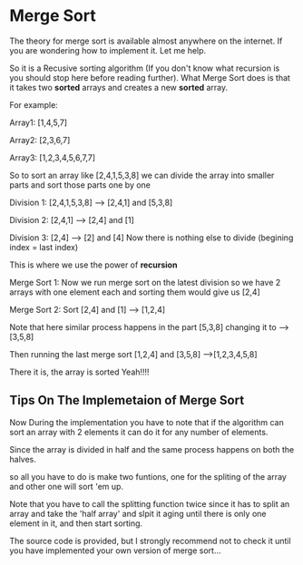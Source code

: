 # Merge Sort

The theory for merge sort is available almost anywhere on the internet. If you are wondering how to 
implement it. Let me help.

So it is a Recusive sorting algorithm (If you don't know what recursion is you should stop here 
before reading further). What Merge Sort does is that it takes two **sorted** arrays and creates 
a new **sorted** array.

For example:

Array1: [1,4,5,7]

Array2: [2,3,6,7]

Array3: [1,2,3,4,5,6,7,7]

So to sort an array like [2,4,1,5,3,8] we can divide the array into smaller parts and sort 
those parts one by one

Division 1: [2,4,1,5,3,8] --> [2,4,1] and [5,3,8]

Division 2: [2,4,1] --> [2,4] and [1]

Division 3: [2,4] --> [2] and [4] Now there is nothing else to divide (begining index = last index)

This is where we use the power of **recursion**

Merge Sort 1: Now we run merge sort on the latest division so we have 2 arrays with one element 
each and sorting them would give us [2,4]

Merge Sort 2: Sort [2,4] and [1] --> [1,2,4]

Note that here similar process happens in the part [5,3,8] changing it to -->[3,5,8]

Then running the last merge sort [1,2,4] and [3,5,8] -->[1,2,3,4,5,8]

There it is, the array is sorted Yeah!!!!

## Tips On The Implemetaion of Merge Sort

Now During the implementation you have to note that if the algorithm can sort an array with 2 
elements it can do it for any number of elements.

Since the array is divided in half and the same process happens on both the halves.

so all you have to do is make two funtions, one for the spliting of the array and other 
one will sort 'em up.

Note that you have to call the splitting function twice since it has to split an array and 
take the 'half array' and slpit it aging until there is only one element in it, and then start 
sorting.

The source code is provided, but I strongly recommend not to check it until you have implemented your own version of merge sort...
